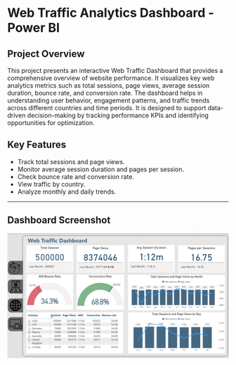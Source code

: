 # **Web Traffic Analytics Dashboard - Power BI** 

## Project Overview 

This project presents an interactive Web Traffic Dashboard that provides a comprehensive overview of website performance.
It visualizes key web analytics metrics such as total sessions, page views, average session duration, bounce rate, and conversion rate.
The dashboard helps in understanding user behavior, engagement patterns, and traffic trends across different countries and time periods.
It is designed to support data-driven decision-making by tracking performance KPIs and identifying opportunities for optimization.

## Key Features

- Track total sessions and page views.
- Monitor average session duration and pages per session.
- Check bounce rate and conversion rate.
- View traffic by country.
- Analyze monthly and daily trends.

___
## Dashboard Screenshot
![Web Traffic Performance](screenShots/webAnalysis1.png)

